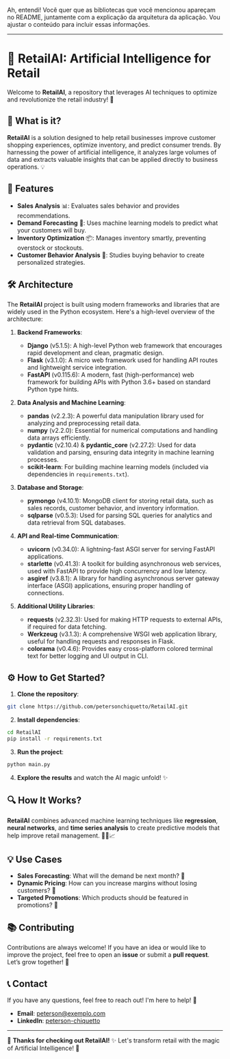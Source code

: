 Ah, entendi! Você quer que as bibliotecas que você mencionou apareçam no README, juntamente com a explicação da arquitetura da aplicação. Vou ajustar o conteúdo para incluir essas informações.

---

# 🛒 **RetailAI**: Artificial Intelligence for Retail

Welcome to **RetailAI**, a repository that leverages AI techniques to optimize and revolutionize the retail industry! 🤖

## 📌 What is it?

**RetailAI** is a solution designed to help retail businesses improve customer shopping experiences, optimize inventory, and predict consumer trends. By harnessing the power of artificial intelligence, it analyzes large volumes of data and extracts valuable insights that can be applied directly to business operations. 💡

## 🚀 Features

- **Sales Analysis** 📊: Evaluates sales behavior and provides recommendations.
- **Demand Forecasting** 🔮: Uses machine learning models to predict what your customers will buy.
- **Inventory Optimization** 📦: Manages inventory smartly, preventing overstock or stockouts.
- **Customer Behavior Analysis** 👥: Studies buying behavior to create personalized strategies.

## 🛠️ Architecture

The **RetailAI** project is built using modern frameworks and libraries that are widely used in the Python ecosystem. Here's a high-level overview of the architecture:

1. **Backend Frameworks**:
   - **Django** (v5.1.5): A high-level Python web framework that encourages rapid development and clean, pragmatic design.
   - **Flask** (v3.1.0): A micro web framework used for handling API routes and lightweight service integration.
   - **FastAPI** (v0.115.6): A modern, fast (high-performance) web framework for building APIs with Python 3.6+ based on standard Python type hints.
   
2. **Data Analysis and Machine Learning**:
   - **pandas** (v2.2.3): A powerful data manipulation library used for analyzing and preprocessing retail data.
   - **numpy** (v2.2.0): Essential for numerical computations and handling data arrays efficiently.
   - **pydantic** (v2.10.4) & **pydantic_core** (v2.27.2): Used for data validation and parsing, ensuring data integrity in machine learning processes.
   - **scikit-learn**: For building machine learning models (included via dependencies in `requirements.txt`).
   
3. **Database and Storage**:
   - **pymongo** (v4.10.1): MongoDB client for storing retail data, such as sales records, customer behavior, and inventory information.
   - **sqlparse** (v0.5.3): Used for parsing SQL queries for analytics and data retrieval from SQL databases.

4. **API and Real-time Communication**:
   - **uvicorn** (v0.34.0): A lightning-fast ASGI server for serving FastAPI applications.
   - **starlette** (v0.41.3): A toolkit for building asynchronous web services, used with FastAPI to provide high concurrency and low latency.
   - **asgiref** (v3.8.1): A library for handling asynchronous server gateway interface (ASGI) applications, ensuring proper handling of connections.

5. **Additional Utility Libraries**:
   - **requests** (v2.32.3): Used for making HTTP requests to external APIs, if required for data fetching.
   - **Werkzeug** (v3.1.3): A comprehensive WSGI web application library, useful for handling requests and responses in Flask.
   - **colorama** (v0.4.6): Provides easy cross-platform colored terminal text for better logging and UI output in CLI.

## ⚙️ How to Get Started?

1. **Clone the repository**:

```bash
git clone https://github.com/petersonchiquetto/RetailAI.git
```

2. **Install dependencies**:

```bash
cd RetailAI
pip install -r requirements.txt
```

3. **Run the project**:

```bash
python main.py
```

4. **Explore the results** and watch the AI magic unfold! ✨

## 🔍 How It Works?

**RetailAI** combines advanced machine learning techniques like **regression**, **neural networks**, and **time series analysis** to create predictive models that help improve retail management. 👩‍💻📈

## 💡 Use Cases

- **Sales Forecasting**: What will the demand be next month? 🤔
- **Dynamic Pricing**: How can you increase margins without losing customers? 💸
- **Targeted Promotions**: Which products should be featured in promotions? 🎉

## 📚 Contributing

Contributions are always welcome! If you have an idea or would like to improve the project, feel free to open an **issue** or submit a **pull request**. Let’s grow together! 🚀

## 📞 Contact

If you have any questions, feel free to reach out! I'm here to help! 🤝

- **Email**: peterson@exemplo.com
- **LinkedIn**: [peterson-chiquetto](https://www.linkedin.com/in/petersonchiquetto/)

---

🎉 **Thanks for checking out RetailAI!** ✨ Let's transform retail with the magic of Artificial Intelligence! 🌟
